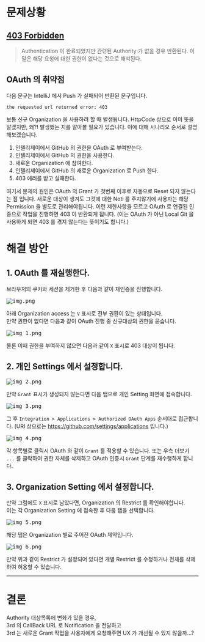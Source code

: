 # 문제상황

## [403 Forbidden](https://developer.mozilla.org/ko/docs/Web/HTTP/Status/403)
> Authentication 이 완료되었지만 관련된 Authority 가 없을 경우 반환된다.
> 이 말은 해당 요청에 대한 권한이 없다는 것으로 해석된다.

## OAuth 의 취약점

다음 문구는 IntelliJ 에서 Push 가 실패되어 반환된 문구입니다.

```
the requested url returned error: 403
```

보통 신규 Organization 을 사용하려 할 때 발생됩니다.
HttpCode 상으로 이미 뜻을 알겠지만, 왜?! 발생했는 지를 알아볼 필요가 있습니다.
이에 대해 시나리오 순서로 설명해보겠습니다.

1. 인텔리제이에서 GitHub 의 권한을 OAuth 로 부여받는다.
2. 인텔리제이에서 GitHub 의 권한을 사용한다.
3. 새로운 Organization 에 참여한다.
4. 인텔리제이에서 GitHub 의 새로운 Organization 로 Push 한다.
5. 403 에러를 받고 실패한다.

여기서 문제의 원인은 OAuth 의 Grant 가 첫번째 이후로 자동으로 Reset 되지 않는다는 점 입니다.
새로운 대상이 생겨도 그것에 대한 Noti 를 주지않기에 사용자는 해당 Permission 을 별도로 관리해야됩니다.
이런 제한사항을 모르고 OAuth 로 연결된 인증으로 작업을 진행하면 403 이 반환되게 됩니다.
(이는 OAuth 가 아닌 Local Git 을 사용하게 되면 403 를 겪지 않는다는 뜻이기도 합니다.)

# 해결 방안

## 1. OAuth 를 재실행한다.

브라우저의 쿠키와 세션을 제거한 후 다음과 같이 재인증을 진행합니다.

<kbd>![img.png](img.png)</kbd>

아래 Organization access 는 `V` 표시로 전부 권환이 있는 상태입니다.  
만약 권한이 없다면 다음과 같이 OAuth 진행 중 신규대상의 권한을 묻습니다.

<kbd>![img_1.png](img_1.png)</kbd>

물론 이때 권한을 부여하지 않으면 다음과 같이 `X` 표시로 403 대상이 됩니다.

## 2. 개인 Settings 에서 설정합니다.

<kbd>![img_2.png](img_2.png)</kbd>

만약 `Grant` 표시가 생성되지 않는다면 다음 탭으로 개인 Setting 화면에 접속합니다.

<kbd>![img_3.png](img_3.png)</kbd>

그 후 `Integration > Applications > Authorized OAuth Apps` 순서대로 접근합니다.
(URI 상으로는 https://github.com/settings/applications 입니다.)

<kbd>![img_4.png](img_4.png)</kbd>

각 항목별로 클릭시 OAuth 와 같이 `Grant` 를 적용할 수 있습니다.
또는 우측 더보기 `...` 를 클락하여 권한 자체를 삭제하고 OAuth 인증시 `Grant` 단계를 재수행하게 합니다.

## 3. Organization Setting 에서 설정합니다.

만약 그럼에도 `X` 표시로 남았다면, Organization 의 Restrict 를 확인해야합니다.  
이는 각 Organization Setting 에 접속한 후 다음 탭을 선택합니다.

<kbd>![img_5.png](img_5.png)</kbd>

해당 탭은 Organization 별로 주어진 OAuth 제약입니다.

<kbd>![img_6.png](img_6.png)</kbd>

만약 위과 같이 Restrict 가 설정되어 있다면 개별 Restrict 를 수정하거나 전체를 삭제하여 허용할 수 있습니다.

---

# 결론

Authority 대상목록에 변화가 있을 경우,  
3rd 의 CallBack URL 로 Notification 을 전달하고  
3rd 는 새로운 Grant 작업을 사용자에게 요청해주면 UX 가 개선될 수 있지 않을까...?